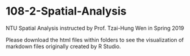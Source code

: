 # 108-2-Spatial-Analysis
NTU Spatial Analysis instructed by Prof. Tzai-Hung Wen in Spring 2019

Please download the html files within folders to see the visualization of markdown files originally created by R Studio.
